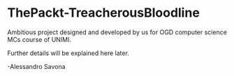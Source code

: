 # ThePackt-TreacherousBloodline
 
Ambitious project designed and developed by us for OGD computer science MCs course of UNIMI. 

Further details will be explained here later.

-Alessandro Savona
